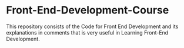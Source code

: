 # Front-End-Development-Course
This repository consists of the Code for Front End Development and its explanations in comments that is very useful in Learning Front-End Development.
